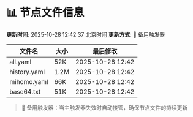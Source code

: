 # 📊 节点文件信息

**更新时间**: 2025-10-28 12:42:37 北京时间
**更新方式**: 🔄 备用触发器

| 文件名 | 大小 | 最后修改 |
|--------|------|----------|
| all.yaml | 52K | 2025-10-28 12:42 |
| history.yaml | 1.2M | 2025-10-28 12:42 |
| mihomo.yaml | 66K | 2025-10-28 12:42 |
| base64.txt | 51K | 2025-10-28 12:42 |

> 🔄 备用触发器：当主触发器失效时自动接管，确保节点文件的持续更新
